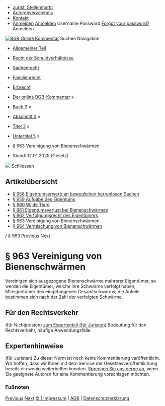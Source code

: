   * [Jurist. Stellenmarkt](https://bgb.kommentar.de/Buch-3/Abschnitt-3/Titel-3/Untertitel-5/</job-board> "Jurist. Stellenmarkt")
  * [Autorenverzeichnis](https://bgb.kommentar.de/Buch-3/Abschnitt-3/Titel-3/Untertitel-5/</Autorenverzeichnis> "Autorenverzeichnis")
  * [Kontakt](https://bgb.kommentar.de/Buch-3/Abschnitt-3/Titel-3/Untertitel-5/</Kontakt>)
  * [Anmelden](https://bgb.kommentar.de/Buch-3/Abschnitt-3/Titel-3/Untertitel-5/<#login> "show login form") [Anmelden](https://bgb.kommentar.de/Buch-3/Abschnitt-3/Titel-3/Untertitel-5/<#> "hide login form") Username Password
[Forgot your password?](https://bgb.kommentar.de/Buch-3/Abschnitt-3/Titel-3/Untertitel-5/</user/forgotpassword>) Anmelden 


[![BGB Online Kommentar](https://bgb.kommentar.de/extension/bgb/design/bgb/images/logo.png)](https://bgb.kommentar.de/Buch-3/Abschnitt-3/Titel-3/Untertitel-5/</> "BGB Online Kommentar")
Suchen
Navigation
  * [Allgemeiner Teil](https://bgb.kommentar.de/Buch-3/Abschnitt-3/Titel-3/Untertitel-5/</Buch-1>)
  * [Recht der Schuldverhältnisse](https://bgb.kommentar.de/Buch-3/Abschnitt-3/Titel-3/Untertitel-5/</Buch-2>)
  * [Sachenrecht](https://bgb.kommentar.de/Buch-3/Abschnitt-3/Titel-3/Untertitel-5/</Buch-3>)
  * [Familienrecht](https://bgb.kommentar.de/Buch-3/Abschnitt-3/Titel-3/Untertitel-5/</Buch-4>)
  * [Erbrecht](https://bgb.kommentar.de/Buch-3/Abschnitt-3/Titel-3/Untertitel-5/</Buch-5>)


  * [Der online BGB-Kommentar](https://bgb.kommentar.de/Buch-3/Abschnitt-3/Titel-3/Untertitel-5/</>) »
  * [Buch 3](https://bgb.kommentar.de/Buch-3/Abschnitt-3/Titel-3/Untertitel-5/</Buch-3>) »
  * [Abschnitt 3](https://bgb.kommentar.de/Buch-3/Abschnitt-3/Titel-3/Untertitel-5/</Buch-3/Abschnitt-3>) »
  * [Titel 3](https://bgb.kommentar.de/Buch-3/Abschnitt-3/Titel-3/Untertitel-5/</Buch-3/Abschnitt-3/Titel-3>) »
  * [Untertitel 5](https://bgb.kommentar.de/Buch-3/Abschnitt-3/Titel-3/Untertitel-5/</Buch-3/Abschnitt-3/Titel-3/Untertitel-5>) »
  * § 963 Vereinigung von Bienenschwärmen 
  * Stand: 12.01.2025 (Gesetz) 


![](https://vg01.met.vgwort.de/na/1c9909529ead4f509072c06d9081a7d5)
Schliessen 
## Artikelübersicht
  * [ § 958 Eigentumserwerb an beweglichen herrenlosen Sachen ](https://bgb.kommentar.de/Buch-3/Abschnitt-3/Titel-3/Untertitel-5/</Buch-3/Abschnitt-3/Titel-3/Untertitel-5/Eigentumserwerb-an-beweglichen-herrenlosen-Sachen>)
  * [ § 959 Aufgabe des Eigentums ](https://bgb.kommentar.de/Buch-3/Abschnitt-3/Titel-3/Untertitel-5/</Buch-3/Abschnitt-3/Titel-3/Untertitel-5/Aufgabe-des-Eigentums>)
  * [ § 960 Wilde Tiere ](https://bgb.kommentar.de/Buch-3/Abschnitt-3/Titel-3/Untertitel-5/</Buch-3/Abschnitt-3/Titel-3/Untertitel-5/Wilde-Tiere>)
  * [ § 961 Eigentumsverlust bei Bienenschwärmen ](https://bgb.kommentar.de/Buch-3/Abschnitt-3/Titel-3/Untertitel-5/</Buch-3/Abschnitt-3/Titel-3/Untertitel-5/Eigentumsverlust-bei-Bienenschwaermen>)
  * [ § 962 Verfolgungsrecht des Eigentümers ](https://bgb.kommentar.de/Buch-3/Abschnitt-3/Titel-3/Untertitel-5/</Buch-3/Abschnitt-3/Titel-3/Untertitel-5/Verfolgungsrecht-des-Eigentuemers>)
  * § 963 Vereinigung von Bienenschwärmen 
  * [ § 964 Vermischung von Bienenschwärmen ](https://bgb.kommentar.de/Buch-3/Abschnitt-3/Titel-3/Untertitel-5/</Buch-3/Abschnitt-3/Titel-3/Untertitel-5/Vermischung-von-Bienenschwaermen>)


/ § 963 
[Previous](https://bgb.kommentar.de/Buch-3/Abschnitt-3/Titel-3/Untertitel-5/</Buch-3/Abschnitt-3/Titel-3/Untertitel-5/Verfolgungsrecht-des-Eigentuemers> "§ 962 Verfolgungsrecht des Eigentümers") [Next](https://bgb.kommentar.de/Buch-3/Abschnitt-3/Titel-3/Untertitel-5/</Buch-3/Abschnitt-3/Titel-3/Untertitel-5/Vermischung-von-Bienenschwaermen> "§ 964 Vermischung von Bienenschwärmen")
# § 963 Vereinigung von Bienenschwärmen
Vereinigen sich ausgezogene Bienenschwärme mehrerer Eigentümer, so werden die Eigentümer, welche ihre Schwärme verfolgt haben, Miteigentümer des eingefangenen Gesamtschwarms; die Anteile bestimmen sich nach der Zahl der verfolgten Schwärme.
## Für den Rechtsverkehr 
(für Nichtjuristen)
[zum Expertenteil (für Juristen)](https://bgb.kommentar.de/Buch-3/Abschnitt-3/Titel-3/Untertitel-5/<#expertenhinweise>)
Bedeutung für den Rechtsverkehr, häufige Anwendungsfälle
## Expertenhinweise
(für Juristen)
Zu dieser Norm ist noch keine Kommentierung veröffentlicht. Wir hoffen, dass wir Ihnen mit dem Service der Gesetzesveröffentlichung bereits ein wenig weiterhelfen konnten. [Sprechen Sie uns gerne an](https://bgb.kommentar.de/Buch-3/Abschnitt-3/Titel-3/Untertitel-5/</Kontakt>), wenn Sie geeignete Autoren für eine Kommentierung vorschlagen möchten. 
### Fußnoten
[Previous](https://bgb.kommentar.de/Buch-3/Abschnitt-3/Titel-3/Untertitel-5/</Buch-3/Abschnitt-3/Titel-3/Untertitel-5/Verfolgungsrecht-des-Eigentuemers> "§ 962 Verfolgungsrecht des Eigentümers") [Next](https://bgb.kommentar.de/Buch-3/Abschnitt-3/Titel-3/Untertitel-5/</Buch-3/Abschnitt-3/Titel-3/Untertitel-5/Vermischung-von-Bienenschwaermen> "§ 964 Vermischung von Bienenschwärmen")
[© | Impressum](https://bgb.kommentar.de/Buch-3/Abschnitt-3/Titel-3/Untertitel-5/</Kontakt>) | [AGB](https://bgb.kommentar.de/Buch-3/Abschnitt-3/Titel-3/Untertitel-5/</AGB>) | [Datenschutzerklärung](https://bgb.kommentar.de/Buch-3/Abschnitt-3/Titel-3/Untertitel-5/</Datenschutzerklaerung-fuer-Leser>)
